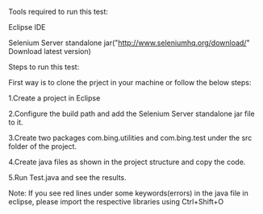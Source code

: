 
Tools required to run this test:

Eclipse IDE

Selenium Server standalone jar("http://www.seleniumhq.org/download/"  Download latest version)

Steps to run this test:

First way is to clone the prject in your machine or follow the below steps:

1.Create a project in Eclipse

2.Configure the build path and add the Selenium Server standalone jar file to it.

3.Create two packages com.bing.utilities and com.bing.test under the src folder of the project.

4.Create java files as shown in the project structure and copy the code.

5.Run Test.java and see the results.

Note: If you see red lines under some keywords(errors) in the java file in eclipse, please import the respective libraries using Ctrl+Shift+O 
